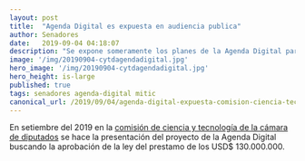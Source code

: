 ```yaml
---
layout: post
title:  "Agenda Digital es expuesta en audiencia publica"
author: Senadores
date:   2019-09-04 04:18:07
description: "Se expone someramente los planes de la Agenda Digital para aprobar el prestamo de USD$ 130 Millones"
image: '/img/20190904-cytdagendadigital.jpg'
hero_image: '/img/20190904-cytdagendadigital.jpg'
hero_height: is-large
published: true
tags: senadores agenda-digital mitic
canonical_url: /2019/09/04/agenda-digital-expuesta-comision-ciencia-tecnologia-diputados.html
---
```


En setiembre del 2019 en la [comisión de ciencia y tecnología de la cámara de diputados](http://www.diputados.gov.py/ww5/index.php/noticias/agenda-digital-busca-promover-el-acceso-las-tics) se hace la presentación del proyecto de la Agenda Digital buscando la aprobación de la ley del prestamo de los USD$ 130.000.000.
